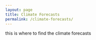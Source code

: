 ```yaml
---
layout: page
title: Climate Forecasts
permalink: /climate-forecasts/
---
```

this is where to find the climate forecasts

